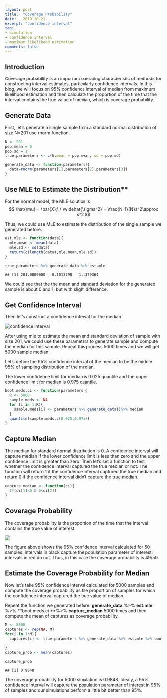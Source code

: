 ```yaml
---
layout: post
title:  "Coverage Probability"
date:   2019-10-21
excerpt: "confidence interval"
tag:
- simulation
- confidence interval
- maximum likelihood estimation
comments: false
---
```


## Introduction

Coverage probability is an important operating characteristic of methods
for constructing interval estimates, particularly confidence intervals.
In this blog, we will focus on 95% confidence interval of median from
maximum likelihood estimation and then calculate the proportion of the
time that the interval contains the true value of median, which is
coverage probability.

## Generate Data

First, let’s generate a single sample from a standard normal
distribution of size N=201 use rnorm function.

``` r
N <- 201
pop.mean = 0
pop.sd = 1
true.parameters <- c(N,mean = pop.mean, sd = pop.sd)

generate_data <- function(parameters){
  data=rnorm(parameters[1],parameters[2],parameters[3])
}
```

## Use MLE to Estimate the Distribution**

For the normal model, the MLE solution is
$$
\hat{\mu} = \bar{X};\ \ \widehat{\sigma^2} = \frac{N-1}{N}s^2\approx s^2
$$

Thus, we could use MLE to estimate the distribution of the single sample
we generated before.

``` r
est.mle <- function(data){
  mle.mean <- mean(data)
  mle.sd <- sd(data)
  return(c(length(data),mle.mean,mle.sd))
}
```

``` r
true.parameters %>% generate_data %>% est.mle
```

    ## [1] 201.0000000  -0.1013798   1.1379364

We could see that the the mean and standard deviation for the generated
sample is about 0 and 1, but with slight difference.

## Get Confidence Interval

Then let’s construct a confidence interval for the median

![confidence interval](https://yilinyang123.github.io/assets/img/writeup8_files/ci.png)

After using mle to estimate the mean and standard deviation of sample
with size 201, we could use these parameters to generate sample and
compute the median for this sample. Repeat this process 5000 times and
we will get 5000 sample median.

Let’s define the 95% confidence interval of the median to be the middle
95% of sampling distribution of the median.

The lower confidence limit for median is 0.025 quantile and the upper
confidence limit for median is 0.975 quantile.

``` r
boot.meds.ci <- function(parameters){
  R <- 5000
  sample.meds <- NA
  for (i in 1:R){
    sample.meds[i] <- parameters %>% generate_data()%>% median
  }
  quantile(sample.meds,c(0.025,0.975))
}
```

## Capture Median

The median for standard normal distribution is 0. A confidence interval
will capture median if the lower confidence limit is less than zero and
the upper confidence limit is greater than zero. Then let’s set a
function to test whether the confidence interval captured the true
median or not. The function will return 1 if the confidence interval
captured the true median and return 0 if the confidence interval didn’t
capture the true median.

``` r
capture_median <- function(ci){
  1*(ci[1]<0 & 0<ci[2])
}
```

## Coverage Probability

The coverage probability is the proportion of the time that the interval
contains the true value of interest.

![](https://yilinyang123.github.io/assets/img/writeup8_files/figure-markdown_github/unnamed-chunk-8-1.png)

The figure above shows the 95% confidence interval calculated for 50
samples. Intervals in black capture the population parameter of
interest; intervals in red do not. Thus, in this case the coverage
probability is 49/50.

## Estimate the Coverage Probability for Median

Now let’s take 95% confidence interval calculated for 5000 samples and
compute the coverage probability as the proportion of samples for which
the confidence interval captured the true value of median.

Repeat the function we generated before: **generate\_data** %&gt;%
**est.mle** %&gt;% **boot.meds.ci **%&gt;% **capture\_median** 5000
times and then compute the mean of captures as coverage probability.

``` r
M <- 5000
captures <- rep(NA, M) 
for(i in 1:M){
  captures[i] <- true.parameters %>% generate_data %>% est.mle %>% boot.meds.ci %>% capture_median

} 
capture_prob <- mean(captures)
```

``` r
capture_prob
```

    ## [1] 0.9848

The coverage probability for 5000 simulation is 0.9848. Idealy, a 95%
confidence interval will capture the population parameter of interest in
95% of samples and our simulations perform a little bit better than 95%.
